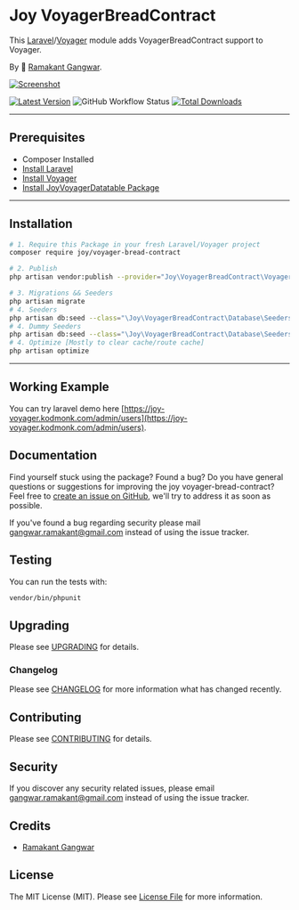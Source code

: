 # Joy VoyagerBreadContract

This [Laravel](https://laravel.com/)/[Voyager](https://voyager.devdojo.com/) module adds VoyagerBreadContract support to Voyager.

By 🐼 [Ramakant Gangwar](https://github.com/rxcod9).

[![Screenshot](https://raw.githubusercontent.com/rxcod9/joy-voyager-bread-contract/main/cover.jpg)](https://joy-voyager.kodmonk.com/)

[![Latest Version](https://img.shields.io/github/v/release/rxcod9/joy-voyager-bread-contract?style=flat-square)](https://github.com/rxcod9/joy-voyager-bread-contract/releases)
![GitHub Workflow Status](https://img.shields.io/github/actions/workflow/status/rxcod9/joy-voyager-bread-contract/run-tests.yml?branch=main&label=tests)
[![Total Downloads](https://img.shields.io/packagist/dt/joy/voyager-bread-contract.svg?style=flat-square)](https://packagist.org/packages/joy/voyager-bread-contract)

---

## Prerequisites

*   Composer Installed
*   [Install Laravel](https://laravel.com/docs/installation)
*   [Install Voyager](https://github.com/the-control-group/voyager)
*   [Install JoyVoyagerDatatable Package](https://github.com/rxcod9/joy-voyager-datatable)

---

## Installation

```bash
# 1. Require this Package in your fresh Laravel/Voyager project
composer require joy/voyager-bread-contract

# 2. Publish
php artisan vendor:publish --provider="Joy\VoyagerBreadContract\VoyagerBreadContractServiceProvider" --force

# 3. Migrations && Seeders
php artisan migrate
# 4. Seeders
php artisan db:seed --class="\Joy\VoyagerBreadContract\Database\Seeders\VoyagerDatabaseSeeder" --force
# 4. Dummy Seeders
php artisan db:seed --class="\Joy\VoyagerBreadContract\Database\Seeders\VoyagerDummyDatabaseSeeder" --force
# 4. Optimize [Mostly to clear cache/route cache]
php artisan optimize
```

---


## Working Example

You can try laravel demo here [https://joy-voyager.kodmonk.com/admin/users](https://joy-voyager.kodmonk.com/admin/users).

## Documentation

Find yourself stuck using the package? Found a bug? Do you have general questions or suggestions for improving the joy voyager-bread-contract? Feel free to [create an issue on GitHub](https://github.com/rxcod9/joy-voyager-bread-contract/issues), we'll try to address it as soon as possible.

If you've found a bug regarding security please mail [gangwar.ramakant@gmail.com](mailto:gangwar.ramakant@gmail.com) instead of using the issue tracker.

## Testing

You can run the tests with:

```bash
vendor/bin/phpunit
```

## Upgrading

Please see [UPGRADING](UPGRADING.md) for details.

### Changelog

Please see [CHANGELOG](CHANGELOG.md) for more information what has changed recently.

## Contributing

Please see [CONTRIBUTING](CONTRIBUTING.md) for details.

## Security

If you discover any security related issues, please email [gangwar.ramakant@gmail.com](mailto:gangwar.ramakant@gmail.com) instead of using the issue tracker.

## Credits

- [Ramakant Gangwar](https://github.com/rxcod9)

## License

The MIT License (MIT). Please see [License File](LICENSE.md) for more information.
